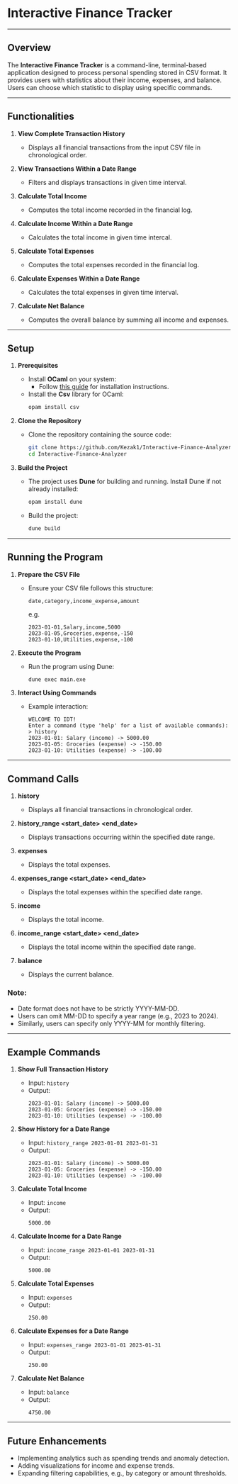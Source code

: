 # Interactive Finance Tracker

---

## **Overview**

The **Interactive Finance Tracker** is a command-line, terminal-based application designed to process personal spending stored in CSV format. It provides users with statistics about their income, expenses, and balance. Users can choose which statistic to display using specific commands.

---

## **Functionalities**

1. **View Complete Transaction History**
   - Displays all financial transactions from the input CSV file in chronological order.

2. **View Transactions Within a Date Range**
   - Filters and displays transactions in given time interval.

3. **Calculate Total Income**
   - Computes the total income recorded in the financial log.

4. **Calculate Income Within a Date Range**
   - Calculates the total income in given time intercal.

5. **Calculate Total Expenses**
   - Computes the total expenses recorded in the financial log.

6. **Calculate Expenses Within a Date Range**
   - Calculates the total expenses in given time interval.

7. **Calculate Net Balance**
   - Computes the overall balance by summing all income and expenses.

---

## **Setup**

1. **Prerequisites**
   - Install **OCaml** on your system:
     - Follow [this guide](https://cs3110.github.io/textbook/chapters/preface/install.html) for installation instructions.
   - Install the **Csv** library for OCaml:
     ```bash
     opam install csv
     ```

2. **Clone the Repository**
   - Clone the repository containing the source code:
     ```bash
     git clone https://github.com/Kezak1/Interactive-Finance-Analyzer.git
     cd Interactive-Finance-Analyzer
     ```

3. **Build the Project**
   - The project uses **Dune** for building and running. Install Dune if not already installed:
     ```bash
     opam install dune
     ```
   - Build the project:
     ```bash
     dune build
     ```

---

## **Running the Program**

1. **Prepare the CSV File**
   - Ensure your CSV file follows this structure:
     ```csv
     date,category,income_expense,amount
     ```
     e.g.
     ```csv
     2023-01-01,Salary,income,5000
     2023-01-05,Groceries,expense,-150
     2023-01-10,Utilities,expense,-100
     ```

2. **Execute the Program**
   - Run the program using Dune:
     ```bash
     dune exec main.exe
     ```

3. **Interact Using Commands**
   - Example interaction:
     ```
     WELCOME TO IDT!
     Enter a command (type 'help' for a list of available commands):
     > history
     2023-01-01: Salary (income) -> 5000.00
     2023-01-05: Groceries (expense) -> -150.00
     2023-01-10: Utilities (expense) -> -100.00
     ```

---

## **Command Calls**

1. **history**
   - Displays all financial transactions in chronological order.

2. **history_range <start_date> <end_date>**
   - Displays transactions occurring within the specified date range.

3. **expenses**
   - Displays the total expenses.

4. **expenses_range <start_date> <end_date>**
   - Displays the total expenses within the specified date range.

5. **income**
   - Displays the total income.

6. **income_range <start_date> <end_date>**
   - Displays the total income within the specified date range.

7. **balance**
   - Displays the current balance.

### Note:
- Date format does not have to be strictly YYYY-MM-DD.
- Users can omit MM-DD to specify a year range (e.g., 2023 to 2024).
- Similarly, users can specify only YYYY-MM for monthly filtering.

---

## **Example Commands**

1. **Show Full Transaction History**
   - Input: `history`
   - Output:
     ```
     2023-01-01: Salary (income) -> 5000.00
     2023-01-05: Groceries (expense) -> -150.00
     2023-01-10: Utilities (expense) -> -100.00
     ```

2. **Show History for a Date Range**
   - Input: `history_range 2023-01-01 2023-01-31`
   - Output:
     ```
     2023-01-01: Salary (income) -> 5000.00
     2023-01-05: Groceries (expense) -> -150.00
     2023-01-10: Utilities (expense) -> -100.00
     ```

3. **Calculate Total Income**
   - Input: `income`
   - Output:
     ```
     5000.00
     ```

4. **Calculate Income for a Date Range**
   - Input: `income_range 2023-01-01 2023-01-31`
   - Output:
     ```
     5000.00
     ```

5. **Calculate Total Expenses**
   - Input: `expenses`
   - Output:
     ```
     250.00
     ```

6. **Calculate Expenses for a Date Range**
   - Input: `expenses_range 2023-01-01 2023-01-31`
   - Output:
     ```
     250.00
     ```

7. **Calculate Net Balance**
   - Input: `balance`
   - Output:
     ```
     4750.00
     ```

---

## **Future Enhancements**

- Implementing analytics such as spending trends and anomaly detection.
- Adding visualizations for income and expense trends.
- Expanding filtering capabilities, e.g., by category or amount thresholds.

